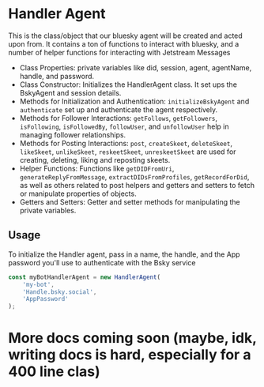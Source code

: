 # Handler Agent

This is the class/object that our bluesky agent will be created and acted upon from.
It contains a ton of functions to interact with bluesky, and a number of helper functions for interacting with Jetstream Messages

-   Class Properties: private variables like did, session, agent, agentName, handle, and password.
-   Class Constructor: Initializes the HandlerAgent class. It set ups the BskyAgent and session details.
-   Methods for Initialization and Authentication: `initializeBskyAgent` and `authenticate` set up and authenticate the agent respectively.
-   Methods for Follower Interactions: `getFollows`, `getFollowers`, `isFollowing`, `isFollowedBy`, `followUser`, and `unfollowUser` help in managing follower relationships.
-   Methods for Posting Interactions: `post`, `createSkeet`, `deleteSkeet`, `likeSkeet`, `unlikeSkeet`, `reskeetSkeet`, `unreskeetSkeet` are used for creating, deleting, liking and reposting skeets.
-   Helper Functions: Functions like `getDIDFromUri`, `generateReplyFromMessage`, `extractDIDsFromProfiles`, `getRecordForDid`, as well as others related to post helpers and getters and setters to fetch or manipulate properties of objects.
-   Getters and Setters: Getter and setter methods for manipulating the private variables.

## Usage

To initialize the Handler agent, pass in a name, the handle, and the App password you'll use to authenticate with the Bsky service

```typescript
const myBotHandlerAgent = new HandlerAgent(
    'my-bot',
    'Handle.bsky.social',
    'AppPassword'
);
```

# More docs coming soon (maybe, idk, writing docs is hard, especially for a 400 line clas)
